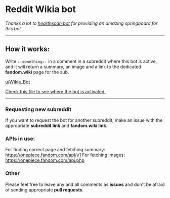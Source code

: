 # Reddit Wikia bot

*Thanks a lot to [hearthscan bot](https://github.com/d-schmidt/hearthscan-bot) for providing an amazing springboard for this bot*.

---

## How it works:
Write `::something::` in a comment in a subreddit where this bot is active, and it will return a summary, an image and a link to the dedicated **fandom.wiki** page for the sub.

[u/Wikia_Bot](https://www.reddit.com/user/Wikia_Bot)

[Check this file to see where the bot is activated.](https://github.com/Zylvian/RedditWikiaBot/blob/master/data/constants.json)

--- 

### Requesting new subreddit
If you want to request the bot for another subreddit, make an issue with the appropriate **subreddit link** and **fandom.wiki link**.

### APIs in use:
For finding correct page and fetching summary: https://onepiece.fandom.com/api/v1
For fetching images: https://onepiece.fandom.com/api.php

### Other
Please feel free to leave any and all comments as **issues** and don't be afraid of sending appropriate **pull requests**.
